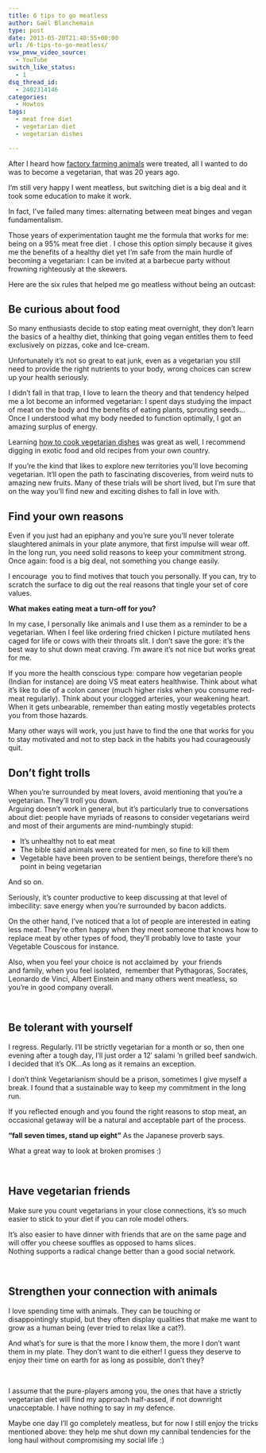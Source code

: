 ```yaml
---
title: 6 tips to go meatless
author: Gaël Blanchemain
type: post
date: 2013-05-20T21:40:55+00:00
url: /6-tips-to-go-meatless/
vsw_pmvw_video_source:
  - YouTube
switch_like_status:
  - 1
dsq_thread_id:
  - 2402314146
categories:
  - Howtos
tags:
  - meat free diet
  - vegetarian diet
  - vegetarian dishes

---
```

After I heard how <a href="http://www.peta.org/tv/videos/vegetarianism-general/1836267917001.aspx" target="_blank">factory farming animals</a> were treated, all I wanted to do was to become a vegetarian, that was 20 years ago.

I&#8217;m still very happy I went meatless, but switching diet is a big deal and it took some education to make it work.

In fact, I&#8217;ve failed many times: alternating between meat binges and vegan fundamentalism.<!--more-->

Those years of experimentation taught me the formula that works for me: being on a 95% meat free diet . I chose this option simply because it gives me the benefits of a healthy diet yet I&#8217;m safe from the main hurdle of becoming a vegetarian: I can be invited at a barbecue party without frowning righteously at the skewers.

Here are the six rules that helped me go meatless without being an outcast:

## Be curious about food

So many enthusiasts decide to stop eating meat overnight, they don&#8217;t learn the basics of a healthy diet, thinking that going vegan entitles them to feed exclusively on pizzas, coke and Ice-cream.

Unfortunately it&#8217;s not so great to eat junk, even as a vegetarian you still need to provide the right nutrients to your body, wrong choices can screw up your health seriously.

I didn&#8217;t fall in that trap, I love to learn the theory and that tendency helped me a lot become an informed vegetarian: I spent days studying the impact of meat on the body and the benefits of eating plants, sprouting seeds&#8230; Once I understood what my body needed to function optimally, I got an amazing surplus of energy.

Learning <a href="http://www.cookinglight.com/healthy-living/healthy-habits/meatless-recipes-00412000071919/" target="_blank">how to cook vegetarian dishes</a> was great as well, I recommend digging in exotic food and old recipes from your own country.

If you&#8217;re the kind that likes to explore new territories you&#8217;ll love becoming vegetarian. It&#8217;ll open the path to fascinating discoveries, from weird nuts to amazing new fruits. Many of these trials will be short lived, but I&#8217;m sure that on the way you&#8217;ll find new and exciting dishes to fall in love with.

## Find your own reasons

Even if you just had an epiphany and you&#8217;re sure you&#8217;ll never tolerate slaughtered animals in your plate anymore, that first impulse will wear off.  
In the long run, you need solid reasons to keep your commitment strong. Once again: food is a big deal, not something you change easily.

I encourage  you to find motives that touch you personally. If you can, try to scratch the surface to dig out the real reasons that tingle your set of core values.

**What makes eating meat a turn-off for you?**

In my case, I personally like animals and I use them as a reminder to be a vegetarian. When I feel like ordering fried chicken I picture mutilated hens caged for life or cows with their throats slit. I don&#8217;t save the gore: it&#8217;s the best way to shut down meat craving. I&#8217;m aware it&#8217;s not nice but works great for me.

If you more the health conscious type: compare how vegetarian people (Indian for instance) are doing VS meat eaters healthwise. Think about what it&#8217;s like to die of a colon cancer (much higher risks when you consume red-meat regularly). Think about your clogged arteries, your weakening heart. When it gets unbearable, remember than eating mostly vegetables protects you from those hazards.

Many other ways will work, you just have to find the one that works for you to stay motivated and not to step back in the habits you had courageously quit.

## Don&#8217;t fight trolls

When you&#8217;re surrounded by meat lovers, avoid mentioning that you&#8217;re a vegetarian. They&#8217;ll troll you down.  
Arguing doesn&#8217;t work in general, but it&#8217;s particularly true to conversations about diet: people have myriads of reasons to consider vegetarians weird and most of their arguments are mind-numbingly stupid:

<ul style="list-style-type: square;">
  <li>
    It&#8217;s unhealthy not to eat meat
  </li>
  <li>
    The bible said animals were created for men, so fine to kill them
  </li>
  <li>
    Vegetable have been proven to be sentient beings, therefore there&#8217;s no point in being vegetarian
  </li>
</ul>

And so on.

Seriously, it&#8217;s counter productive to keep discussing at that level of imbecility: save energy when you&#8217;re surrounded by bacon addicts.

On the other hand, I&#8217;ve noticed that a lot of people are interested in eating less meat. They&#8217;re often happy when they meet someone that knows how to replace meat by other types of food, they&#8217;ll probably love to taste  your Vegetable Couscous for instance.

Also, when you feel your choice is not acclaimed by  your friends and family, when you feel isolated,  remember that Pythagoras, Socrates, Leonardo de Vinci, Albert Einstein and many others went meatless, so you&#8217;re in good company overall.

&nbsp;

## Be tolerant with yourself

I regress. Regularly. I&#8217;ll be strictly vegetarian for a month or so, then one evening after a tough day, I&#8217;ll just order a 12&#8242; salami &#8216;n grilled beef sandwich. I decided that it&#8217;s OK&#8230;As long as it remains an exception.

I don&#8217;t think Vegetarianism should be a prison, sometimes I give myself a break. I found that a sustainable way to keep my commitment in the long run.

If you reflected enough and you found the right reasons to stop meat, an occasional getaway will be a natural and acceptable part of the process.

**&#8220;fall seven times, stand up eight&#8221;** As the Japanese proverb says.

What a great way to look at broken promises :)

&nbsp;

## Have vegetarian friends

Make sure you count vegetarians in your close connections, it&#8217;s so much easier to stick to your diet if you can role model others.

It&#8217;s also easier to have dinner with friends that are on the same page and will offer you cheese souffles as opposed to hams slices.  
Nothing supports a radical change better than a good social network.

&nbsp;

## Strengthen your connection with animals

I love spending time with animals. They can be touching or disappointingly stupid, but they often display qualities that make me want to grow as a human being (ever tried to relax like a cat?).

And what&#8217;s for sure is that the more I know them, the more I don&#8217;t want them in my plate. They don&#8217;t want to die either! I guess they deserve to enjoy their time on earth for as long as possible, don&#8217;t they?

&nbsp;

I assume that the pure-players among you, the ones that have a strictly vegetarian diet will find my approach half-assed, if not downright unacceptable. I have nothing to say in my defence.

Maybe one day I&#8217;ll go completely meatless, but for now I still enjoy the tricks mentioned above: they help me shut down my cannibal tendencies for the long haul without compromising my social life :)

&nbsp;

&nbsp;

&nbsp;